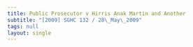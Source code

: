 ```yaml
---
title: Public Prosecutor v Hirris Anak Martin and Another
subtitle: "[2009] SGHC 132 / 28\_May\_2009"
tags: null
layout: single
---
```


